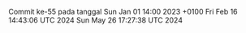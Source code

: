 Commit ke-55 pada tanggal Sun Jan 01 14:00 2023 +0100
Fri Feb 16 14:43:06 UTC 2024
Sun May 26 17:27:38 UTC 2024
